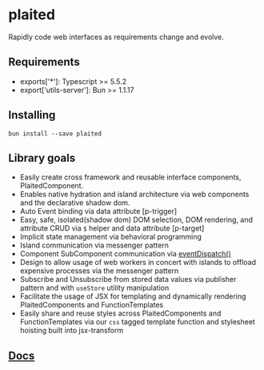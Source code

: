 # plaited

Rapidly code web interfaces as requirements change and evolve.

## Requirements

- exports['*']: Typescript >=  5.5.2
- export['utils-server']:  Bun >= 1.1.17

## Installing

`bun install --save plaited`

## Library goals

- Easily create cross framework and reusable interface components, PlaitedComponent.
- Enables native hydration and island architecture via web components and the declarative shadow dom.
- Auto Event binding via data attribute [p-trigger]
- Easy, safe, isolated(shadow dom) DOM selection, DOM rendering, and attribute CRUD via `$` helper and data attribute [p-target]
- Implicit state management via behavioral programming
- Island communication via messenger pattern
- Component SubComponent communication via [eventDispatch()](https://developer.mozilla.org/en-US/docs/Web/API/EventTarget/dispatchEvent)
- Design to allow usage of web workers in concert with islands to offload expensive processes via the messenger pattern
- Subscribe and Unsubscribe from stored data values via publisher pattern and with `useStore` utility
  manipulation
- Facilitate the usage of JSX for templating and dynamically rendering PlaitedComponents and FunctionTemplates
- Easily share and reuse styles across PlaitedComponents and FunctionTemplates via our `css` tagged template function and stylesheet hoisting built into jsx-transform

## [Docs](https://github.com/plaited/playbook)
